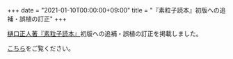 +++
date = "2021-01-10T00:00:00+09:00"
title = "『素粒子読本』初版への追補・誤植の訂正"
+++

[樋口正人著『素粒子読本』](/particle_tokuhon/)初版への追補・誤植の訂正を掲載しました。

[こちら](/particle_tokuhon/#%E5%88%9D%E7%89%88%E3%81%B8%E3%81%AE%E8%BF%BD%E8%A3%9C%E8%AA%A4%E6%A4%8D%E3%81%AE%E8%A8%82%E6%AD%A3)をご覧ください。

